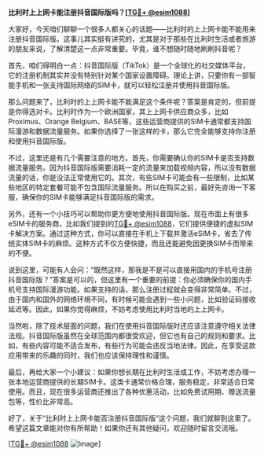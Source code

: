 **比利时上上网卡能注册抖音国际版吗？[[TG💪+ @esim1088](https://t.me/s/esim1088)]**

大家好，今天咱们聊聊一个很多人都关心的话题——比利时的上上网卡能不能用来注册抖音国际版。这事儿其实挺有讲究的，尤其是对于那些在比利时生活或者旅游的朋友来说，了解清楚这一点非常重要。毕竟，谁不想随时随地刷刷抖音呢？

首先，咱们得明白一点：抖音国际版（TikTok）是一个全球化的社交媒体平台，它的注册机制其实并没有特别针对某个国家设置障碍。理论上讲，只要你有一部智能手机和一张支持国际网络的SIM卡，就可以轻松注册并使用抖音国际版。

那么问题来了，比利时的上上网卡能不能满足这个条件呢？答案是肯定的，但前提是你得选对卡。比利时作为一个欧洲国家，其上上网卡供应商众多，比如Proximus、Orange Belgium、BASE等，这些运营商提供的SIM卡通常都支持国际漫游和数据流量服务。如果你选择了一张这样的卡，那么它完全能够支持你注册和使用抖音国际版。

不过，这里还是有几个需要注意的地方。首先，你需要确认你的SIM卡是否支持数据流量服务。因为抖音国际版需要消耗一定的流量来加载视频内容，所以没有数据流量的话，你是没法正常使用它的。其次，有些SIM卡可能会有一些限制，比如某些地区的特定套餐可能不包含国际流量服务。所以在购买之前，最好先咨询一下客服，确保你的SIM卡能够满足抖音国际版的需求。

另外，还有一个小技巧可以帮助你更方便地使用抖音国际版。现在市面上有很多eSIM卡的服务商，比如我们提到的[TG💪+ @esim1088](https://t.me/s/esim1088)，它们提供便捷的虚拟SIM卡解决方案。通过这种方式，你可以直接在手机上下载并激活eSIM卡，省去了传统实体SIM卡的麻烦。这种方式不仅方便快捷，而且还能避免因更换SIM卡而带来的不便。

说到这里，可能有人会问：“既然这样，那我是不是可以直接用国内的手机号注册抖音国际版？”答案是可以的，但这里有一个重要的前提：你必须确保你的国内手机号支持国际漫游功能。如果支持的话，那么注册过程就会变得非常简单。不过，由于国内和国外的网络环境不同，有时候可能会遇到一些小问题，比如验证码接收延迟等。因此，如果你觉得麻烦，不妨考虑使用比利时当地的上上网卡。

当然啦，除了技术层面的问题，我们在使用抖音国际版时还应该注意遵守相关法律法规。抖音国际版虽然在全球范围内都很受欢迎，但它也有自己的规则和要求。比如，有些内容可能不适合发布，有些行为可能会违反当地法律。因此，在享受这款应用带来的乐趣的同时，我们也应该保持理性和谨慎。

最后，再给大家一个小建议：如果你想长期在比利时生活或工作，不妨考虑办理一张本地运营商提供的长期SIM卡。这类卡通常价格合理，服务稳定，非常适合日常使用。而且，现在很多运营商还推出了各种优惠活动，比如免费试用期、赠送流量包等，性价比非常高。

好了，关于“比利时上上网卡能否注册抖音国际版”这个问题，我们就聊到这里了。希望这篇文章能对你有所帮助！如果你还有其他疑问，欢迎随时留言交流哦。

[[TG💪+ @esim1088](https://t.me/s/esim1088) ![Image](https://i.postimg.cc/4NQfJmqS/Snipaste-2025-05-13-00-14-12.png)]